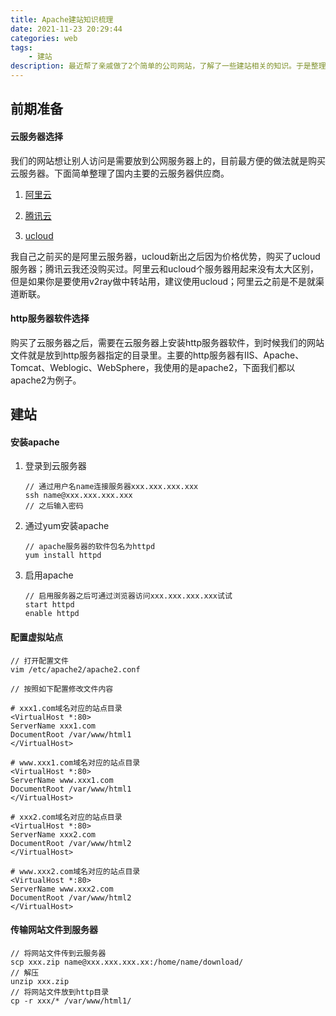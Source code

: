 ```yaml
---
title: Apache建站知识梳理
date: 2021-11-23 20:29:44
categories: web
tags:
    - 建站
description: 最近帮了亲戚做了2个简单的公司网站，了解了一些建站相关的知识。于是整理成挡，方便后期查阅。
---
```


## 前期准备

#### 云服务器选择

我们的网站想让别人访问是需要放到公网服务器上的，目前最方便的做法就是购买云服务器。下面简单整理了国内主要的云服务器供应商。

1. [阿里云](https://homenew.console.aliyun.com/home/dashboard/ProductAndService)

2. [腾讯云](https://cloud.tencent.com/)

3. [ucloud](https://www.ucloud.cn/)

我自己之前买的是阿里云服务器，ucloud新出之后因为价格优势，购买了ucloud服务器；腾讯云我还没购买过。阿里云和ucloud个服务器用起来没有太大区别，但是如果你是要使用v2ray做中转站用，建议使用ucloud；阿里云之前是不是就渠道断联。

####  http服务器软件选择

购买了云服务器之后，需要在云服务器上安装http服务器软件，到时候我们的网站文件就是放到http服务器指定的目录里。主要的http服务器有IIS、Apache、Tomcat、Weblogic、WebSphere，我使用的是apache2，下面我们都以apache2为例子。

## 建站

#### 安装apache

1. 登录到云服务器

   ```
   // 通过用户名name连接服务器xxx.xxx.xxx.xxx
   ssh name@xxx.xxx.xxx.xxx
   // 之后输入密码
   ```

2. 通过yum安装apache

   ```
   // apache服务器的软件包名为httpd
   yum install httpd
   ```

3. 启用apache

   ```
   // 启用服务器之后可通过浏览器访问xxx.xxx.xxx.xxx试试
   start httpd
   enable httpd
   ```

#### 配置虚拟站点

```
// 打开配置文件
vim /etc/apache2/apache2.conf

// 按照如下配置修改文件内容

# xxx1.com域名对应的站点目录
<VirtualHost *:80>
ServerName xxx1.com
DocumentRoot /var/www/html1
</VirtualHost>

# www.xxx1.com域名对应的站点目录
<VirtualHost *:80>
ServerName www.xxx1.com
DocumentRoot /var/www/html1
</VirtualHost>

# xxx2.com域名对应的站点目录
<VirtualHost *:80>
ServerName xxx2.com
DocumentRoot /var/www/html2
</VirtualHost>

# www.xxx2.com域名对应的站点目录
<VirtualHost *:80>
ServerName www.xxx2.com
DocumentRoot /var/www/html2
</VirtualHost>
```

#### 传输网站文件到服务器

```
// 将网站文件传到云服务器
scp xxx.zip name@xxx.xxx.xxx.xx:/home/name/download/
// 解压
unzip xxx.zip
// 将网站文件放到http目录
cp -r xxx/* /var/www/html1/
```



